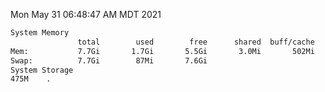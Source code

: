 Mon May 31 06:48:47 AM MDT 2021
```bash
System Memory
               total        used        free      shared  buff/cache   available
Mem:           7.7Gi       1.7Gi       5.5Gi       3.0Mi       502Mi       5.7Gi
Swap:          7.7Gi        87Mi       7.6Gi
System Storage
475M	.
```
```bash
